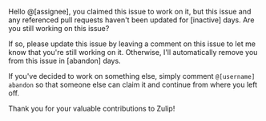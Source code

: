 Hello @[assignee], you claimed this issue to work on it, but this issue and any referenced pull requests haven't been updated for [inactive] days. Are you still working on this issue?

If so, please update this issue by leaving a comment on this issue to let me know that you're still working on it. Otherwise, I'll automatically remove you from this issue in [abandon] days.

If you've decided to work on something else, simply comment `@[username] abandon` so that someone else can claim it and continue from where you left off.

Thank you for your valuable contributions to Zulip!

<!-- inactiveWarning -->
